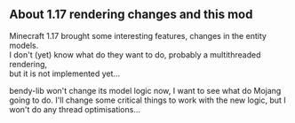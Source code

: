## About 1.17 rendering changes and this mod

Minecraft 1.17 brought some interesting features, changes in the entity models.  
I don't (yet) know what do they want to do, probably a multithreaded rendering,  
but it is not implemented yet...  

bendy-lib won't change its model logic now, I want to see what do Mojang going to do.
I'll change some critical things to work with the new logic, but I won't do any thread optimisations...
   

